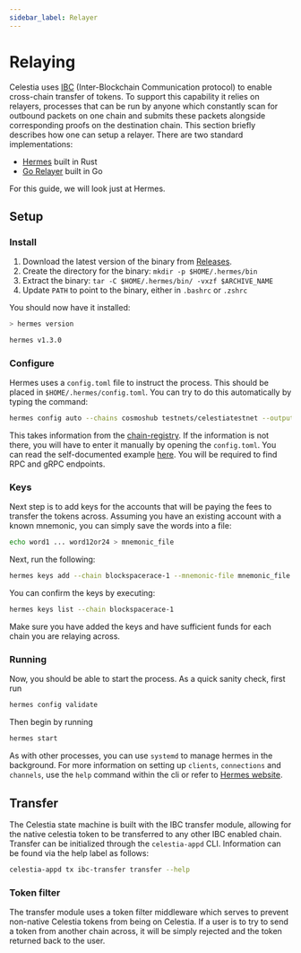```yaml
---
sidebar_label: Relayer
---
```


# Relaying

Celestia uses [IBC](https://ibcprotocol.dev/)
(Inter-Blockchain Communication protocol) to enable cross-chain
transfer of tokens. To support this capability it relies on
relayers, processes that can be run by anyone which constantly
scan for outbound packets on one chain and submits these packets
alongside corresponding proofs on the destination chain. This
section briefly describes how one can setup a relayer. There
are two standard implementations:

- [Hermes](https://hermes.informal.systems/) built in Rust
- [Go Relayer](https://pkg.go.dev/github.com/cosmos/relayer) built in Go

For this guide, we will look just at Hermes.

## Setup

### Install

1. Download the latest version of the binary from [Releases](https://github.com/informalsystems/hermes/releases).
2. Create the directory for the binary: `mkdir -p $HOME/.hermes/bin`
3. Extract the binary: `tar -C $HOME/.hermes/bin/ -vxzf $ARCHIVE_NAME`
4. Update `PATH` to point to the binary, either in `.bashrc` or `.zshrc`

You should now have it installed:

```bash
> hermes version

hermes v1.3.0
```

### Configure

Hermes uses a `config.toml` file to instruct the process.
This should be placed in `$HOME/.hermes/config.toml`.
You can try to do this automatically by typing the command:

```bash
hermes config auto --chains cosmoshub testnets/celestiatestnet --output $HOME/.hermes/config.toml
```

This takes information from the [chain-registry](https://github.com/cosmos/chain-registry).
If the information is not there, you will have to enter it
manually by opening the `config.toml`. You can read the
self-documented example [here](https://github.com/informalsystems/hermes/blob/v1.3.0/config.toml).
You will be required to find RPC and gRPC endpoints.

### Keys

Next step is to add keys for the accounts that will
be paying the fees to transfer the tokens across.
Assuming you have an existing account with a known
mnemonic, you can simply save the words into a file:

```bash
echo word1 ... word12or24 > mnemonic_file
```

Next, run the following:

```bash
hermes keys add --chain blockspacerace-1 --mnemonic-file mnemonic_file
```

You can confirm the keys by executing:

```bash
hermes keys list --chain blockspacerace-1
```

Make sure you have added the keys and have sufficient
funds for each chain you are relaying across.

### Running

Now, you should be able to start the process. As a quick
sanity check, first run

```bash
hermes config validate
```

Then begin by running

```bash
hermes start
```

As with other processes, you can use `systemd` to manage
hermes in the background. For more information on setting
up `clients`, `connections` and `channels`, use the `help`
command within the cli or refer to [Hermes website](https://hermes.informal.systems).

## Transfer

The Celestia state machine is built with the IBC transfer
module, allowing for the native celestia token to be
transferred to any other IBC enabled chain. Transfer can
be initialized through the `celestia-appd` CLI. Information
can be found via the help label as follows:

```bash
celestia-appd tx ibc-transfer transfer --help
```

### Token filter

The transfer module uses a token filter middleware which
serves to prevent non-native Celestia tokens from being
on Celestia. If a user is to try to send a token from another
chain across, it will be simply rejected and the token returned
back to the user.
